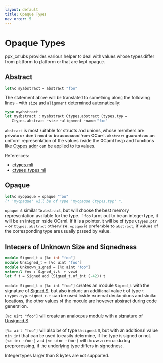 ```yaml
---
layout: default
title: Opaque Types
nav_order: 5
---
```


# Opaque Types

ppx_cstubs provides various helper to deal with values whose types
differ from platform to platform or that are kept opaque.

## Abstract

```ocaml
let%c myabstract = abstract "foo"
```

The statement above will be translated to something along the
following lines - with `size` and `alignment` determined
automatically:

```ocaml
type myabstract
let myabstract : myabstract Ctypes.abstract Ctypes.typ = 
   Ctypes.abstract ~size ~alignment ~name:"foo"
```


`abstract` is most suitable for structs and unions, whose members are
private or don't need to be accessed from OCaml. `abstract` guarantees
an uniform representation of the values inside the OCaml heap and
functions like
[Ctypes.addr](https://github.com/ocamllabs/ocaml-ctypes/blob/b19b190ad5083d03130dd67508705da77c1c5089/src/ctypes/ctypes.mli#L435)
can be applied to its values.

References: 
* [ctypes.mli](https://github.com/ocamllabs/ocaml-ctypes/blob/b19b190ad5083d03130dd67508705da77c1c5089/src/ctypes/ctypes.mli#L101)
* [ctypes\_types.mli](https://github.com/ocamllabs/ocaml-ctypes/blob/b19b190ad5083d03130dd67508705da77c1c5089/src/ctypes/ctypes_types.mli#L330)

## Opaque

```ocaml
let%c myopaque = opaque "foo"
(* 'myopaque' will be of type 'myopaque Ctypes.typ' *)
```

`opaque` is similar to `abstract`, but will choose the best memory
representation available for the type. If `foo` turns out to be an
integer type, it will be an integer inside OCaml. If it is a pointer,
it will be of type `Ctypes.ptr` - or `Ctypes.abstract`
otherwise. `opaque` is preferable to `abstract`, if values of the
corresponding type are usually passed by value.


## Integers of Unknown Size and Signedness

```ocaml
module Signed_t = [%c int "foo"]
module Unsigned_t = [%c uint "foo"]
module Unknown_signed = [%c aint "foo"]
external foo : Signed_t.t -> void
let f t = Signed.add (Signed_t.of_int (-42)) t
```

`module Signed_t = [%c int "foo"]` creates an module `Signed_t` with
the signature of
[Signed.S](https://github.com/ocamllabs/ocaml-integers/blob/41846f424b13af552200939228492d29bd06a495/src/signed.mli#L10),
but also include an additional value `t` of type `t
Ctypes.typ`. `Signed_t.t` can be used inside external declarations and
similar locations, the other values of the module are however abstract
during code generation.

`[%c uint "foo"]` will create an analogous
module with a signature of
[Unsigned.S](https://github.com/ocamllabs/ocaml-integers/blob/41846f424b13af552200939228492d29bd06a495/src/unsigned.mli#L10).

`[%c aint "foo"]` will also be of type `Unsigned.S`, but with an
additional value `min_int` that can be used to easily determine, if the
type is signed or not. `[%c int "foo"]` and `[%c uint "foo"]` will
throw an error during preprocessing, if the underlying type differs in
signedness.

Integer types larger than 8 bytes are not supported.

